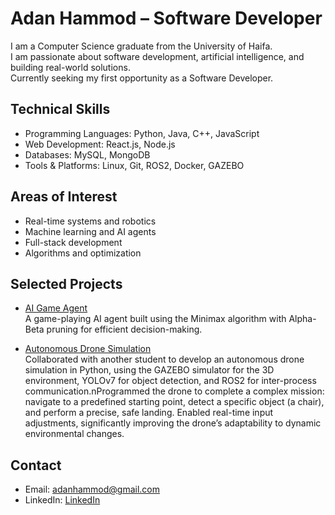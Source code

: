 # Adan Hammod – Software Developer

I am a Computer Science graduate from the University of Haifa.  
I am passionate about software development, artificial intelligence, and building real-world solutions.  
Currently seeking my first opportunity as a Software Developer.

## Technical Skills
- Programming Languages: Python, Java, C++, JavaScript
- Web Development: React.js, Node.js
- Databases: MySQL, MongoDB
- Tools & Platforms: Linux, Git, ROS2, Docker, GAZEBO

## Areas of Interest
- Real-time systems and robotics
- Machine learning and AI agents
- Full-stack development
- Algorithms and optimization

## Selected Projects

- [AI Game Agent](https://github.com/adanhammod/pawn-game)  
  A game-playing AI agent built using the Minimax algorithm with Alpha-Beta pruning for efficient decision-making.

- [Autonomous Drone Simulation](https://github.com/moataz189/real_time_system-project)
  <br>Collaborated with another student to develop an autonomous drone simulation in Python, using the GAZEBO simulator for the 3D environment, YOLOv7 for object detection, and ROS2 for inter-process communication.nProgrammed the drone to complete a complex mission: navigate to a predefined starting point, detect a specific object (a chair), and perform a precise, safe landing. Enabled real-time input adjustments, significantly improving the drone’s adaptability to dynamic environmental changes.

## Contact
- Email: [adanhammod@gmail.com](mailto:adanhammod@gmail.com)
- LinkedIn: [LinkedIn](https://www.linkedin.com/in/adan-hammod/)
